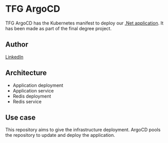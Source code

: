 # TFG ArgoCD

TFG ArgoCD has the Kubernetes manifest to deploy our [.Net application](https://github.com/aarontas/tfg).
It has been made as part of the final degree project.
 
## Author
[LinkedIn](https://www.linkedin.com/in/aaron-sanchez-torres-gc8/)

## Architecture
* Application deployment
* Application service
* Redis deployment
* Redis service

## Use case
This repository aims to give the infrastructure deployment. ArgoCD pools the repository to update and deploy the application.
